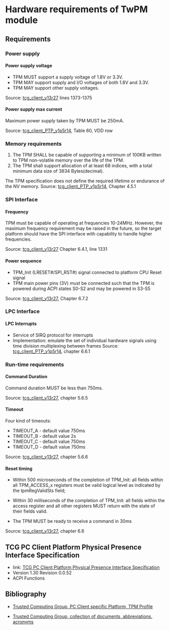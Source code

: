 # Hardware requirements of TwPM module

[tcg_client_v13r27]:<https://trustedcomputinggroup.org/wp-content/uploads/TCG_PCClientTPMInterfaceSpecification_TIS__1-3_27_03212013.pdf>
[tcg_client_PTP_v1p5r14]:<https://trustedcomputinggroup.org/wp-content/uploads/PC-Client-Specific-Platform-TPM-Profile-for-TPM-2p0-v1p05p_r14_pub.pdf>

## Requirements

### Power supply

#### Power supply voltage

* TPM MUST support a supply voltage of 1.8V or 3.3V.
* TPM MAY support supply and I/O voltages of both 1.8V and 3.3V.
* TPM MAY support other supply voltages.

Source: [tcg_client_v13r27] lines 1373-1375

#### Power supply max current

Maximum power supply taken by TPM MUST be 250mA.

Source: [tcg_client_PTP_v1p5r14], Table 60, VDD row

### Memory requirements

1. The TPM SHALL be capable of supporting a minimum of 100KB written
to TPM non-volatile memory over the life of the TPM.
2. The TPM shall support allocation of at least 68 indices, with a total
minimum data size of 3834 Bytes(decimal).

The TPM specification does not define the required lifetime or endurance
of the NV memory.
Source: [tcg_client_PTP_v1p5r14], Chapter 4.5.1

### SPI Interface

#### Frequency

TPM must be capable of operating at frequencies 10-24MHz. However, the maximum
frequency requirement may be raised in the future, so the target platform
should have the SPI interface with capability to handle higher frequencies.

Source: [tcg_client_v13r27] Chapter 6.4.1, line 1331

#### Power sequence

* TPM_Init (LRESET#/SPI_RST#) signal connected to platform CPU Reset signal
* TPM main power pins (3V) must be connected such that the TPM is powered
  during ACPI states S0-S2 and may be powered in S3-S5

Source: [tcg_client_v13r27], Chapter 6.7.2

### LPC Interface

#### LPC Interrupts

* Service of SIRQ protocol for interrupts
* Implementation: emulate the set of individual hardware signals using time
division multiplexing between frames
Source: [tcg_client_PTP_v1p5r14], chapter 6.6.1

### Run-time requirements

#### Command Duration

Command duration MUST be less than 750ms.

Source: [tcg_client_v13r27], chapter 5.6.5

#### Timeout

Four kind of timeouts:

* TIMEOUT_A - default value 750ms
* TIMEOUT_B - default value 2s
* TIMEOUT_C - default value 750ms
* TIMEOUT_D - default value 750ms

Source: [tcg_client_v13r27], chapter 5.6.6

#### Reset timing

* Within 500 microseconds of the completion of TPM_Init:
 all fields within all TPM_ACCESS_x registers must be valid logical level
 as indicated by the tpmRegValidSts field;

* Within 30 milliseconds of the completion of TPM_Init:
  all fields within the access register and all other registers MUST return
  with the state of their fields valid.

* The TPM MUST be ready to receive a command in 30ms

Source: [tcg_client_v13r27], chapter 6.6

## TCG PC Client Platform Physical Presence Interface Specification

* link: [TCG PC Client Platform Physical Presence Interface Specification](https://trustedcomputinggroup.org/wp-content/uploads/Physical-Presence-Interface_1-30_0-52.pdf)
* Version 1.30 Revision 0.0.52
* ACPI Functions

## Bibliography

* [Trusted Computing Group, PC Client specific Platform, TPM Profile](https://trustedcomputinggroup.org/wp-content/uploads/PC-Client-Specific-Platform-TPM-Profile-for-TPM-2p0-v1p05p_r14_pub.pdf)

* [Trusted Computing Group, collection of documents, abbreviations, acronyms](https://trustedcomputinggroup.org/work-groups/pc-client/)

